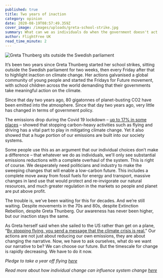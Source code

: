 ```yaml
---
published: true
title: Two years of inaction
category: opinion
date: 2020-08-19T08:57:49.359Z
cover_image: /images/uploads/greta-school-strike.jpg
summary: What can we as individuals do when the government doesn't act on the climate?
author: FlightFree UK
read_time_minute: 2
---
```

![Greta Thunberg sits outside the Swedish parliament](/images/uploads/greta-school-strike.jpg "Greta Thunberg sits outside the Swedish parliament")

It’s been two years since Greta Thunberg started her school strikes, sitting outside the Swedish parliament for two weeks, then every Friday after that to highlight inaction on climate change. Her actions galvanised a global community of young people and started the Fridays for Future movement, with school children across the world demanding that their governments take meaningful action on the climate.

Since that day two years ago, 80 gigatonnes of planet-busting CO2 have been emitted into the atmosphere. Since that day two years ago, very little has changed in terms of government policy.

The emissions drop during the Covid 19 lockdown – [up to 17% in some places](http://www.climateaction.org/news/global-carbon-emissions-drop-17-due-to-lockdown) – showed that stopping carbon-heavy activities such as flying and driving has a vital part to play in mitigating climate change. Yet it also showed that a huge portion of our emissions are built into our society systems.

Some people use this as an argument that our individual choices don’t make a difference – that whatever we do as individuals, we'll only see substantial emissions reductions with a complete overhaul of the system. This is right of course. We desperately need politicians and industry to make the sweeping changes that will enable a low-carbon future. This includes a complete move away from fossil fuels for energy and transport, massive changes in land use that would protect and re-invigorate our natural resources, and much greater regulation in the markets so people and planet are put above profit.

The trouble is, we’ve been waiting for this for decades. And we’re still waiting. Despite movements in the 70s and 80s, despite Extinction Rebellion, despite Greta Thunberg. Our awareness has never been higher, but our inaction stays the same.

As Greta herself said when she sailed to the US rather than get on a plane, “[By stopping flying, you send a message that the climate crisis is real.](/post/be-more-greta)” Our actions are not just about reducing our own emissions, they are about changing the narrative. Now, we have to ask ourselves, what do we want our narrative to be? We can choose our future. But the timescale for change is rapidly decreasing. We have to do it now.

*Pledge to take a year off flying [here](https://flightfree.co.uk)*

*Read more about how individual change can influence system change [here](/post/individual-action-vs-system-change)*